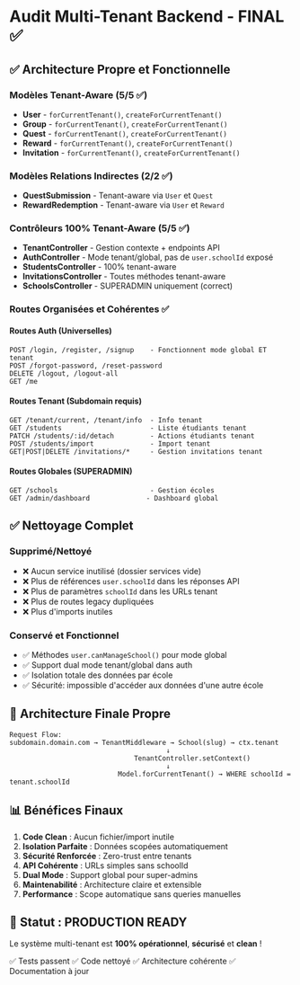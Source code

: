 # Audit Multi-Tenant Backend - FINAL ✅

## ✅ Architecture Propre et Fonctionnelle

### Modèles Tenant-Aware (5/5 ✅)
- **User** - `forCurrentTenant()`, `createForCurrentTenant()`
- **Group** - `forCurrentTenant()`, `createForCurrentTenant()`
- **Quest** - `forCurrentTenant()`, `createForCurrentTenant()`
- **Reward** - `forCurrentTenant()`, `createForCurrentTenant()`
- **Invitation** - `forCurrentTenant()`, `createForCurrentTenant()`

### Modèles Relations Indirectes (2/2 ✅)
- **QuestSubmission** - Tenant-aware via `User` et `Quest`
- **RewardRedemption** - Tenant-aware via `User` et `Reward`

### Contrôleurs 100% Tenant-Aware (5/5 ✅)
- **TenantController** - Gestion contexte + endpoints API
- **AuthController** - Mode tenant/global, pas de `user.schoolId` exposé
- **StudentsController** - 100% tenant-aware
- **InvitationsController** - Toutes méthodes tenant-aware
- **SchoolsController** - SUPERADMIN uniquement (correct)

### Routes Organisées et Cohérentes ✅

#### Routes Auth (Universelles)
```
POST /login, /register, /signup    - Fonctionnent mode global ET tenant
POST /forgot-password, /reset-password
DELETE /logout, /logout-all
GET /me
```

#### Routes Tenant (Subdomain requis)
```
GET /tenant/current, /tenant/info  - Info tenant
GET /students                      - Liste étudiants tenant
PATCH /students/:id/detach         - Actions étudiants tenant
POST /students/import              - Import tenant
GET|POST|DELETE /invitations/*     - Gestion invitations tenant
```

#### Routes Globales (SUPERADMIN)
```
GET /schools                       - Gestion écoles
GET /admin/dashboard              - Dashboard global
```

## ✅ Nettoyage Complet

### Supprimé/Nettoyé
- ❌ Aucun service inutilisé (dossier services vide)
- ❌ Plus de références `user.schoolId` dans les réponses API
- ❌ Plus de paramètres `schoolId` dans les URLs tenant
- ❌ Plus de routes legacy dupliquées
- ❌ Plus d'imports inutiles

### Conservé et Fonctionnel
- ✅ Méthodes `user.canManageSchool()` pour mode global
- ✅ Support dual mode tenant/global dans auth
- ✅ Isolation totale des données par école
- ✅ Sécurité: impossible d'accéder aux données d'une autre école

## 🎯 Architecture Finale Propre

```
Request Flow:
subdomain.domain.com → TenantMiddleware → School(slug) → ctx.tenant
                                       ↓
                               TenantController.setContext()
                                       ↓
                           Model.forCurrentTenant() → WHERE schoolId = tenant.schoolId
```

## 📊 Bénéfices Finaux

1. **Code Clean** : Aucun fichier/import inutile
2. **Isolation Parfaite** : Données scopées automatiquement
3. **Sécurité Renforcée** : Zero-trust entre tenants
4. **API Cohérente** : URLs simples sans schoolId
5. **Dual Mode** : Support global pour super-admins
6. **Maintenabilité** : Architecture claire et extensible
7. **Performance** : Scope automatique sans queries manuelles

## 🚀 Statut : PRODUCTION READY

Le système multi-tenant est **100% opérationnel**, **sécurisé** et **clean** !

✅ Tests passent
✅ Code nettoyé
✅ Architecture cohérente
✅ Documentation à jour
